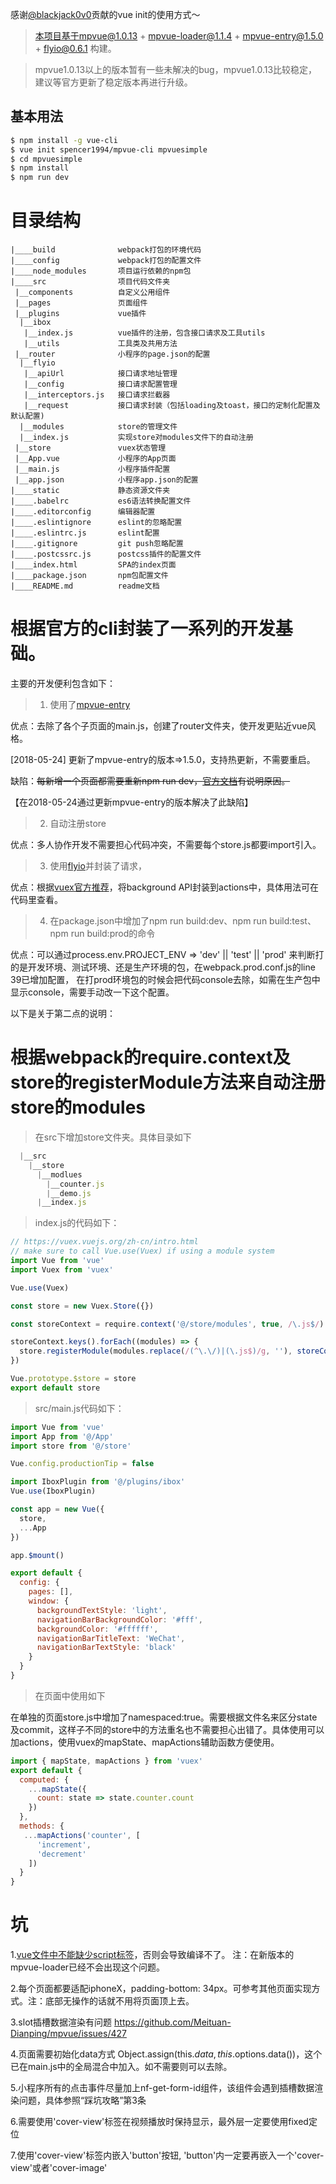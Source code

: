 感谢[@blackjack0v0](https://github.com/blackjack0v0)贡献的vue init的使用方式～

> 本项目基于mpvue@1.0.13 + mpvue-loader@1.1.4 + mpvue-entry@1.5.0 + flyio@0.6.1 构建。

> mpvue1.0.13以上的版本暂有一些未解决的bug，mpvue1.0.13比较稳定，建议等官方更新了稳定版本再进行升级。
## 基本用法
``` bash
$ npm install -g vue-cli
$ vue init spencer1994/mpvue-cli mpvuesimple
$ cd mpvuesimple
$ npm install
$ npm run dev
```

# 目录结构
```
|____build              webpack打包的环境代码
|____config             webpack打包的配置文件
|____node_modules       项目运行依赖的npm包
|____src                项目代码文件夹
 |__components          自定义公用组件
 |__pages               页面组件
 |__plugins             vue插件
  |__ibox
   |__index.js          vue插件的注册，包含接口请求及工具utils
   |__utils             工具类及共用方法
 |__router              小程序的page.json的配置
  |__flyio          
   |__apiUrl            接口请求地址管理
   |__config            接口请求配置管理
   |__interceptors.js   接口请求拦截器
   |__request           接口请求封装（包括loading及toast，接口的定制化配置及默认配置)
  |__modules            store的管理文件
  |__index.js           实现store对modules文件下的自动注册
 |__store               vuex状态管理
 |__App.vue             小程序的App页面
 |__main.js             小程序插件配置
 |__app.json            小程序app.json的配置
|____static             静态资源文件夹
|____.babelrc           es6语法转换配置文件
|____.editorconfig      编辑器配置
|____.eslintignore      eslint的忽略配置
|____.eslintrc.js       eslint配置
|____.gitignore         git push忽略配置
|____.postcssrc.js      postcss插件的配置文件
|____index.html         SPA的index页面
|____package.json       npm包配置文件
|____README.md          readme文档

```

# 根据官方的cli封装了一系列的开发基础。

主要的开发便利包含如下：

> 1. 使用了[mpvue-entry](https://github.com/F-loat/mpvue-entry)

优点：去除了各个子页面的main.js，创建了router文件夹，使开发更贴近vue风格。

[2018-05-24] 更新了mpvue-entry的版本=>1.5.0，支持热更新，不需要重启。

缺陷：~~每新增一个页面都需要重新npm run dev，[官方文档](http://mpvue.com/qa/#_2)有说明原因。~~

【在2018-05-24通过更新mpvue-entry的版本解决了此缺陷】

> 2. 自动注册store

优点：多人协作开发不需要担心代码冲突，不需要每个store.js都要import引入。

> 3. 使用[flyio](https://wendux.github.io/dist/#/doc/flyio-en/readme)并封装了请求，

优点：根据[vuex官方推荐](https://vuex.vuejs.org/zh-cn/intro.html)，将background API封装到actions中，具体用法可在代码里查看。

> 4. 在package.json中增加了npm run build:dev、npm run build:test、npm run build:prod的命令

优点：可以通过process.env.PROJECT_ENV => 'dev' || 'test' || 'prod' 来判断打的是开发环境、测试环境、还是生产环境的包，在webpack.prod.conf.js的line 39已增加配置，
在打prod环境包的时候会把代码console去除，如需在生产包中显示console，需要手动改一下这个配置。

以下是关于第二点的说明：
# 根据webpack的require.context及store的registerModule方法来自动注册store的modules

>在src下增加store文件夹。具体目录如下
``` js
  |__src
    |__store
      |__modlues
        |__counter.js
        |__demo.js
      |__index.js
```

>index.js的代码如下：
``` js
// https://vuex.vuejs.org/zh-cn/intro.html
// make sure to call Vue.use(Vuex) if using a module system
import Vue from 'vue'
import Vuex from 'vuex'

Vue.use(Vuex)

const store = new Vuex.Store({})

const storeContext = require.context('@/store/modules', true, /\.js$/)

storeContext.keys().forEach((modules) => {
  store.registerModule(modules.replace(/(^\.\/)|(\.js$)/g, ''), storeContext(modules).default)
})

Vue.prototype.$store = store
export default store

```

>src/main.js代码如下：
``` js
import Vue from 'vue'
import App from '@/App'
import store from '@/store'

Vue.config.productionTip = false

import IboxPlugin from '@/plugins/ibox'
Vue.use(IboxPlugin)

const app = new Vue({
  store,
  ...App
})

app.$mount()

export default {
  config: {
    pages: [],
    window: {
      backgroundTextStyle: 'light',
      navigationBarBackgroundColor: '#fff',
      backgroundColor: '#ffffff',
      navigationBarTitleText: 'WeChat',
      navigationBarTextStyle: 'black'
    }
  }
}

```

> 在页面中使用如下

在单独的页面store.js中增加了namespaced:true。需要根据文件名来区分state及commit，这样子不同的store中的方法重名也不需要担心出错了。具体使用可以加actions，使用vuex的mapState、mapActions辅助函数方便使用。

``` js
import { mapState, mapActions } from 'vuex'
export default {
  computed: {
    ...mapState({
      count: state => state.counter.count
    })
  },
  methods: {
   ...mapActions('counter', [
      'increment',
      'decrement'
    ])
  }
}
```

# 坑

1.[vue文件中不能缺少script标签](https://github.com/Meituan-Dianping/mpvue/issues/562)，否则会导致编译不了。
注：在新版本的mpvue-loader已经不会出现这个问题。

2.每个页面都要适配iphoneX，padding-bottom: 34px。可参考其他页面实现方式。注：底部无操作的话就不用将页面顶上去。

3.slot插槽数据渲染有问题 https://github.com/Meituan-Dianping/mpvue/issues/427

4.页面需要初始化data方式 Object.assign(this.$data, this.$options.data())，这个已在main.js中的全局混合中加入。如不需要则可以去除。

5.小程序所有的点击事件尽量加上nf-get-form-id组件，该组件会遇到插槽数据渲染问题，具体参照“踩坑攻略”第3条

6.需要使用'cover-view'标签在视频播放时保持显示，最外层一定要使用fixed定位

7.使用'cover-view'标签内嵌入'button'按钮, 'button'内一定要再嵌入一个'cover-view'或者'cover-image'

